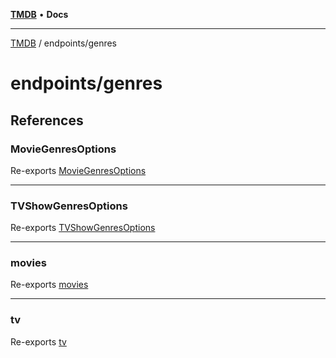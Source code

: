 [**TMDB**](../../README.md) • **Docs**

***

[TMDB](../../README.md) / endpoints/genres

# endpoints/genres

## References

### MovieGenresOptions

Re-exports [MovieGenresOptions](movies/type-aliases/MovieGenresOptions.md)

***

### TVShowGenresOptions

Re-exports [TVShowGenresOptions](tv/type-aliases/TVShowGenresOptions.md)

***

### movies

Re-exports [movies](movies/functions/movies.md)

***

### tv

Re-exports [tv](tv/functions/tv.md)
